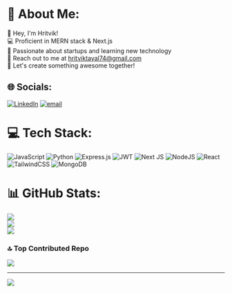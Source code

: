 # 💫 About Me:
👋 Hey, I'm Hritvik!<br>💻 Proficient in MERN stack & Next.js<br>🚀 Passionate about startups and learning new technology<br>🌱 Reach out to me at hritviktayal74@gmail.com<br>🤝 Let's create something awesome together!


## 🌐 Socials:
[![LinkedIn](https://img.shields.io/badge/LinkedIn-%230077B5.svg?logo=linkedin&logoColor=white)](https://linkedin.com/in/www.linkedin.com/in/hritvik-tayal) [![email](https://img.shields.io/badge/Email-D14836?logo=gmail&logoColor=white)](mailto:hritviktayal74@gmail.com) 

# 💻 Tech Stack:
![JavaScript](https://img.shields.io/badge/javascript-%23323330.svg?style=for-the-badge&logo=javascript&logoColor=%23F7DF1E) ![Python](https://img.shields.io/badge/python-3670A0?style=for-the-badge&logo=python&logoColor=ffdd54) ![Express.js](https://img.shields.io/badge/express.js-%23404d59.svg?style=for-the-badge&logo=express&logoColor=%2361DAFB) ![JWT](https://img.shields.io/badge/JWT-black?style=for-the-badge&logo=JSON%20web%20tokens) ![Next JS](https://img.shields.io/badge/Next-black?style=for-the-badge&logo=next.js&logoColor=white) ![NodeJS](https://img.shields.io/badge/node.js-6DA55F?style=for-the-badge&logo=node.js&logoColor=white) ![React](https://img.shields.io/badge/react-%2320232a.svg?style=for-the-badge&logo=react&logoColor=%2361DAFB) ![TailwindCSS](https://img.shields.io/badge/tailwindcss-%2338B2AC.svg?style=for-the-badge&logo=tailwind-css&logoColor=white) ![MongoDB](https://img.shields.io/badge/MongoDB-%234ea94b.svg?style=for-the-badge&logo=mongodb&logoColor=white)
# 📊 GitHub Stats:
![](https://github-readme-stats.vercel.app/api?username=Hritvik25&theme=dark&hide_border=false&include_all_commits=false&count_private=false)<br/>
![](https://nirzak-streak-stats.vercel.app/?user=Hritvik25&theme=dark&hide_border=false)<br/>
![](https://github-readme-stats.vercel.app/api/top-langs/?username=Hritvik25&theme=dark&hide_border=false&include_all_commits=false&count_private=false&layout=compact)

### 🔝 Top Contributed Repo
![](https://github-contributor-stats.vercel.app/api?username=Hritvik25&limit=5&theme=dark&combine_all_yearly_contributions=true)

---
[![](https://visitcount.itsvg.in/api?id=Hritvik25&icon=0&color=0)](https://visitcount.itsvg.in)

<!-- Proudly created with GPRM ( https://gprm.itsvg.in ) -->
